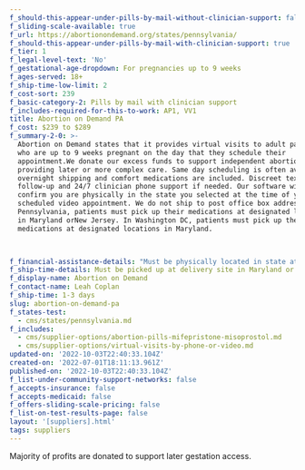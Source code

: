 ```yaml
---
f_should-this-appear-under-pills-by-mail-without-clinician-support: false
f_sliding-scale-available: true
f_url: https://abortionondemand.org/states/pennsylvania/
f_should-this-appear-under-pills-by-mail-with-clinician-support: true
f_tier: 1
f_legal-level-text: 'No'
f_gestational-age-dropdown: For pregnancies up to 9 weeks
f_ages-served: 18+
f_ship-time-low-limit: 2
f_cost-sort: 239
f_basic-category-2: Pills by mail with clinician support
f_includes-required-for-this-to-work: AP1, VV1
title: Abortion on Demand PA
f_cost: $239 to $289
f_summary-2-0: >-
  Abortion on Demand states that it provides virtual visits to adult patients
  who are up to 9 weeks pregnant on the day that they schedule their
  appointment.We donate our excess funds to support independent abortion clinics
  providing later or more complex care. Same day scheduling is often available;
  overnight shipping and comfort medications are included. Discreet text-based
  follow-up and 24/7 clinician phone support if needed. Our software will
  confirm you are physically in the state you selected at the time of your
  scheduled video appointment. We do not ship to post office box addresses. In
  Pennsylvania, patients must pick up their medications at designated locations
  in Maryland orNew Jersey. In Washington DC, patients must pick up their
  medications at designated locations in Maryland.


  ‍
f_financial-assistance-details: "Must be physically located in state at the time of video consultation and have state-issued ID\n\nDoes not ship to PO\_Box or General Delivery addresses"
f_ship-time-details: Must be picked up at delivery site in Maryland or New Jersey
f_display-name: Abortion on Demand
f_contact-name: Leah Coplan
f_ship-time: 1-3 days
slug: abortion-on-demand-pa
f_states-test:
  - cms/states/pennsylvania.md
f_includes:
  - cms/supplier-options/abortion-pills-mifepristone-misoprostol.md
  - cms/supplier-options/virtual-visits-by-phone-or-video.md
updated-on: '2022-10-03T22:40:33.104Z'
created-on: '2022-07-01T18:11:13.961Z'
published-on: '2022-10-03T22:40:33.104Z'
f_list-under-community-support-networks: false
f_accepts-insurance: false
f_accepts-medicaid: false
f_offers-sliding-scale-pricing: false
f_list-on-test-results-page: false
layout: '[suppliers].html'
tags: suppliers
---
```


Majority of profits are donated to support later gestation access.
